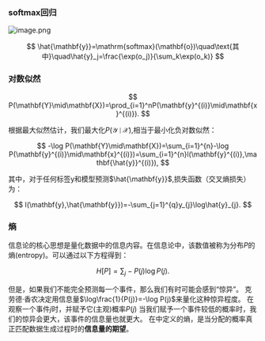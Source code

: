 ---
---


### softmax回归
![image.png](https://cdn.jsdelivr.net/gh/Thomas333333/MyPostImage/Images/20240111202920.png)

$$
\hat{\mathbf{y}}=\mathrm{softmax}(\mathbf{o})\quad\text{其中}\quad\hat{y}_j=\frac{\exp(o_j)}{\sum_k\exp(o_k)}
$$

### 对数似然

$$
P(\mathbf{Y}\mid\mathbf{X})=\prod_{i=1}^nP(\mathbf{y}^{(i)}\mid\mathbf{x}^{(i)}).
$$


根据最大似然估计，我们最大化$P(\mathcal{Y\mid X})$,相当于最小化负对数似然：

$$
-\log P(\mathbf{Y}\mid\mathbf{X})=\sum_{i=1}^{n}-\log P(\mathbf{y}^{(i)}\mid\mathbf{x}^{(i)})=\sum_{i=1}^{n}l(\mathbf{y}^{(i)},\mathbf{\hat{y}}^{(i)}),
$$

其中，对于任何标签y和模型预测$\hat{\mathbf{y}}$,损失函数（交叉熵损失）为：

$$
l(\mathbf{y},\hat{\mathbf{y}})=-\sum_{j=1}^{q}y_{j}\log\hat{y}_{j}.
$$

### 熵
信息论的核心思想是量化数据中的信息内容。在信息论中，该数值被称为分布$P$的熵(entropy)。可以通过以下方程得到：


$$
H[P]=\sum_{j}-P(j)\log P(j).
$$

但是，如果我们不能完全预测每一个事件，那么我们有时可能会感到“惊异”。 克劳德·香农决定用信息量$\log\frac{1}{P(j)}=-\log P(j)$来量化这种惊异程度。 在观察一个事件$j$时，并赋予它(主观)概率$P(j)$ 当我们赋予一个事件较低的概率时，我们的惊异会更大，该事件的信息量也就更大。 在中定义的熵，是当分配的概率真正匹配数据生成过程时的**信息量的期望**。









